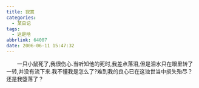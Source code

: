 ```yaml
---
title: 寂寞
categories:
  - 某日记
tags:
  - 这是啥
abbrlink: 64007
date: 2006-06-11 15:47:32
---
```


&emsp;&emsp;一只小鼠死了,我很伤心.当听知他的死时,我差点落泪,但是泪水只在眼里转了一转,并没有流下来.我不懂我是怎么了?难到我的良心已在这浊世当中损失殆尽？还是我堕落了？

